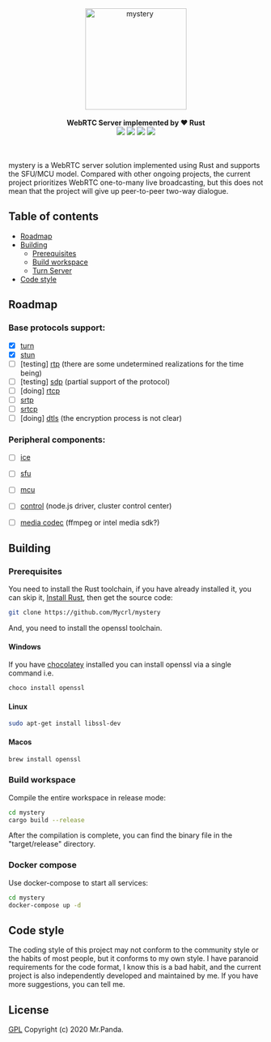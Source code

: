 <!--lint disable no-literal-urls-->
<div align="center">
  <img 
    alt="mystery"
    src="./logo.svg" 
    width="200px"
  />
</div>
<br/>
<div align="center">
  <strong>WebRTC Server implemented by ❤️ Rust</strong>
</div>
<div align="center">
  <img src="https://img.shields.io/github/workflow/status/Mycrl/mystery/cargo-test"/>
  <img src="https://img.shields.io/github/license/Mycrl/mystery"/>
  <img src="https://img.shields.io/github/issues/Mycrl/mystery"/>
  <img src="https://img.shields.io/github/stars/Mycrl/mystery"/>
</div>
<br/>
<br/>

mystery is a WebRTC server solution implemented using Rust and supports the SFU/MCU model. Compared with other ongoing projects, the current project prioritizes WebRTC one-to-many live broadcasting, but this does not mean that the project will give up peer-to-peer two-way dialogue.

## Table of contents

* [Roadmap](#roadmap)
* [Building](#building)
  * [Prerequisites](#prerequisites)
  * [Build workspace](#build-workspace)
  * [Turn Server](#turn-server)
* [Code style](#code-style)

## Roadmap

### Base protocols support: 

* [x] [turn](https://github.com/Mycrl/mystery/tree/dev/bin/turn)
* [x] [stun](https://github.com/Mycrl/mystery/tree/dev/stun)
* [ ] [testing] [rtp](https://github.com/Mycrl/mystery/tree/dev/rtp) (there are some undetermined realizations for the time being)
* [ ] [testing] [sdp](https://github.com/Mycrl/mystery/tree/dev/sdp) (partial support of the protocol)
* [ ] [doing] [rtcp](https://github.com/Mycrl/mystery/tree/dev/rtcp)
* [ ] [srtp](https://github.com/Mycrl/mystery/tree/dev/srtp)
* [ ] [srtcp](https://github.com/Mycrl/mystery/tree/dev/srtcp)
* [ ] [doing] [dtls](https://github.com/Mycrl/mystery/tree/dev/dtls) (the encryption process is not clear)

### Peripheral components:

* [ ] [ice](https://github.com/Mycrl/mystery/tree/dev/ice)
* [ ] [sfu](https://github.com/Mycrl/mystery/tree/dev/sfu)
* [ ] [mcu](https://github.com/Mycrl/mystery/tree/dev/mcu)
* [ ] [control](https://github.com/Mycrl/mystery/tree/dev/control) (node.js driver, cluster control center)
* [ ] [media codec](https://github.com/Mycrl/mystery/tree/dev/codec) (ffmpeg or intel media sdk?)


## Building

### Prerequisites

You need to install the Rust toolchain, if you have already installed it, you can skip it, [Install Rust](https://www.rust-lang.org/tools/install), then get the source code:

```bash
git clone https://github.com/Mycrl/mystery
```

And, you need to install the openssl toolchain.

#### Windows

If you have [chocolatey](https://chocolatey.org/install) installed you can install openssl via a single command i.e.

```bash
choco install openssl
```

#### Linux

```bash
sudo apt-get install libssl-dev
```

#### Macos

```bash
brew install openssl
```

### Build workspace

Compile the entire workspace in release mode:

```bash
cd mystery
cargo build --release
```

After the compilation is complete, you can find the binary file in the "target/release" directory.

### Docker compose

Use docker-compose to start all services:

```bash
cd mystery
docker-compose up -d
```

## Code style

The coding style of this project may not conform to the community style or the habits of most people, but it conforms to my own style. I have paranoid requirements for the code format, I know this is a bad habit, and the current project is also independently developed and maintained by me. If you have more suggestions, you can tell me.

## License

[GPL](./LICENSE)
Copyright (c) 2020 Mr.Panda.
